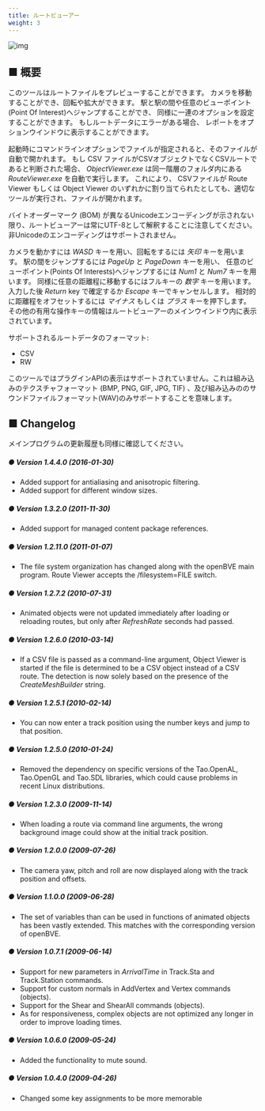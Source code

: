 ```yaml
---
title: ルートビューアー
weight: 3
---
```

![img](/images/tool_routeviewer_screenshot_1.png)

## ■ 概要

このツールはルートファイルをプレビューすることができます。 カメラを移動することができ、回転や拡大ができます。 駅と駅の間や任意のビューポイント(Point Of Interest)へジャンプすることができ、  同様に一連のオプションを設定することができます。 もしルートデータにエラーがある場合、 レポートをオプションウインドウに表示することができます。

起動時にコマンドラインオプションでファイルが指定されると、そのファイルが自動で開かれます。 もし CSV ファイルがCSVオブジェクトでなくCSVルートであると判断された場合、 *ObjectViewer.exe* は同一階層のフォルダ内にある *RouteViewer.exe* を自動で実行します。 これにより、 CSVファイルが  Route Viewer もしくは Object Viewer のいずれかに割り当てられたとしても、適切なツールが実行され、ファイルが開かれます。

バイトオーダーマーク (BOM) が異なるUnicodeエンコーディングが示されない限り、ルートビューアーは常にUTF-8として解釈することに注意してください。非Unicodeのエンコーディングはサポートされません。

カメラを動かすには *WASD* キーを用い、回転をするには *矢印* キーを用います。 駅の間をジャンプするには *PageUp* と *PageDown* キーを用い、 任意のビューポイント(Points Of Interests)へジャンプするには *Num1* と *Num7* キーを用います。 同様に任意の距離程に移動するにはフルキーの *数字* キーを用います。 入力した後 *Return* key で確定するか *Escape* キーでキャンセルします。 相対的に距離程をオフセットするには *マイナス* もしくは *プラス* キーを押下します。 その他の有用な操作キーの情報はルートビューアーのメインウインドウ内に表示されています。

サポートされるルートデータのフォーマット:

- CSV
- RW

このツールではプラグインAPIの表示はサポートされていません。これは組み込みのテクスチャフォーマット (BMP, PNG, GIF, JPG, TIF) 、及び組み込みののサウンドファイルフォーマット(WAV)のみサポートすることを意味します。

## ■ Changelog

メインプログラムの更新履歴も同様に確認してください。

##### ● Version 1.4.4.0 (2016-01-30)

- Added support for antialiasing and anisotropic filtering.
- Added support for different window sizes. 

##### ● Version 1.3.2.0 (2011-11-30)

- Added support for managed content package references.

##### ● Version 1.2.11.0 (2011-01-07)

- The file system organization has changed along with the openBVE main program. Route Viewer accepts the /filesystem=FILE switch.

##### ● Version 1.2.7.2 (2010-07-31)

- Animated objects were not updated immediately after loading or reloading routes, but only after *RefreshRate* seconds had passed.

##### ● Version 1.2.6.0 (2010-03-14)

- If a CSV file is passed as a command-line argument, Object Viewer is started if the file is determined to be a CSV object instead of a CSV route. The detection is now solely based on the presence of the *CreateMeshBuilder* string.

##### ● Version 1.2.5.1 (2010-02-14)

- You can now enter a track position using the number keys and jump to that position.

##### ● Version 1.2.5.0 (2010-01-24)

- Removed the dependency on specific versions of the Tao.OpenAL, Tao.OpenGL and Tao.SDL libraries, which could cause problems in recent Linux distributions.

##### ● Version 1.2.3.0 (2009-11-14)

- When loading a route via command line arguments, the wrong background image could show at the initial track position.

##### ● Version 1.2.0.0 (2009-07-26)

- The camera yaw, pitch and roll are now displayed along with the track position and offsets.

##### ● Version 1.1.0.0 (2009-06-28)

- The set of variables than can be used in functions of animated objects has been vastly extended. This matches with the corresponding version of openBVE.

##### ● Version 1.0.7.1 (2009-06-14)

- Support for new parameters in *ArrivalTime* in Track.Sta and Track.Station commands.
- Support for custom normals in AddVertex and Vertex commands (objects).
- Support for the Shear and ShearAll commands (objects).  
- As for responsiveness, complex objects are not optimized any longer in order to improve loading times.

##### ● Version 1.0.6.0 (2009-05-24)

- Added the functionality to mute sound.  

##### ● Version 1.0.4.0 (2009-04-26)

- Changed some key assignments to be more memorable  
